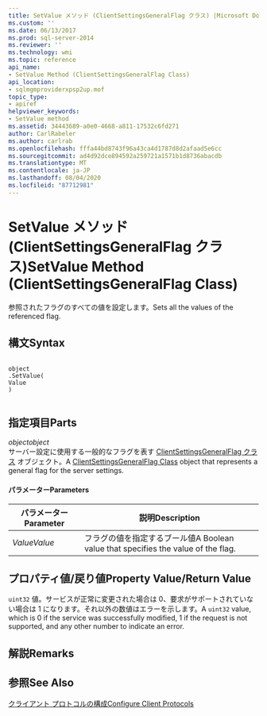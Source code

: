 ```yaml
---
title: SetValue メソッド (ClientSettingsGeneralFlag クラス) |Microsoft Docs
ms.custom: ''
ms.date: 06/13/2017
ms.prod: sql-server-2014
ms.reviewer: ''
ms.technology: wmi
ms.topic: reference
api_name:
- SetValue Method (ClientSettingsGeneralFlag Class)
api_location:
- sqlmgmproviderxpsp2up.mof
topic_type:
- apiref
helpviewer_keywords:
- SetValue method
ms.assetid: 34443689-a0e0-4668-a811-17532c6fd271
author: CarlRabeler
ms.author: carlrab
ms.openlocfilehash: fffa44bd8743f96a43ca4d1787d8d2afaad5e6cc
ms.sourcegitcommit: ad4d92dce894592a259721a1571b1d8736abacdb
ms.translationtype: MT
ms.contentlocale: ja-JP
ms.lasthandoff: 08/04/2020
ms.locfileid: "87712981"
---
```

# <a name="setvalue-method-clientsettingsgeneralflag-class"></a><span data-ttu-id="83cbf-102">SetValue メソッド (ClientSettingsGeneralFlag クラス)</span><span class="sxs-lookup"><span data-stu-id="83cbf-102">SetValue Method (ClientSettingsGeneralFlag Class)</span></span>
  <span data-ttu-id="83cbf-103">参照されたフラグのすべての値を設定します。</span><span class="sxs-lookup"><span data-stu-id="83cbf-103">Sets all the values of the referenced flag.</span></span>  
  
## <a name="syntax"></a><span data-ttu-id="83cbf-104">構文</span><span class="sxs-lookup"><span data-stu-id="83cbf-104">Syntax</span></span>  
  
```  
  
object  
.SetValue(  
Value  
)  
  
```  
  
## <a name="parts"></a><span data-ttu-id="83cbf-105">指定項目</span><span class="sxs-lookup"><span data-stu-id="83cbf-105">Parts</span></span>  
 <span data-ttu-id="83cbf-106">*object*</span><span class="sxs-lookup"><span data-stu-id="83cbf-106">*object*</span></span>  
 <span data-ttu-id="83cbf-107">サーバー設定に使用する一般的なフラグを表す [ClientSettingsGeneralFlag クラス](clientsettingsgeneralflag-class.md) オブジェクト。</span><span class="sxs-lookup"><span data-stu-id="83cbf-107">A [ClientSettingsGeneralFlag Class](clientsettingsgeneralflag-class.md) object that represents a general flag for the server settings.</span></span>  
  
#### <a name="parameters"></a><span data-ttu-id="83cbf-108">パラメーター</span><span class="sxs-lookup"><span data-stu-id="83cbf-108">Parameters</span></span>  
  
|<span data-ttu-id="83cbf-109">パラメーター</span><span class="sxs-lookup"><span data-stu-id="83cbf-109">Parameter</span></span>|<span data-ttu-id="83cbf-110">説明</span><span class="sxs-lookup"><span data-stu-id="83cbf-110">Description</span></span>|  
|---------------|-----------------|  
|<span data-ttu-id="83cbf-111">*Value*</span><span class="sxs-lookup"><span data-stu-id="83cbf-111">*Value*</span></span>|<span data-ttu-id="83cbf-112">フラグの値を指定するブール値</span><span class="sxs-lookup"><span data-stu-id="83cbf-112">A Boolean value that specifies the value of the flag.</span></span>|  
  
## <a name="property-valuereturn-value"></a><span data-ttu-id="83cbf-113">プロパティ値/戻り値</span><span class="sxs-lookup"><span data-stu-id="83cbf-113">Property Value/Return Value</span></span>  
 <span data-ttu-id="83cbf-114">`uint32` 値。サービスが正常に変更された場合は 0、要求がサポートされていない場合は 1 になります。それ以外の数値はエラーを示します。</span><span class="sxs-lookup"><span data-stu-id="83cbf-114">A `uint32` value, which is 0 if the service was successfully modified, 1 if the request is not supported, and any other number to indicate an error.</span></span>  
  
## <a name="remarks"></a><span data-ttu-id="83cbf-115">解説</span><span class="sxs-lookup"><span data-stu-id="83cbf-115">Remarks</span></span>  
  
## <a name="see-also"></a><span data-ttu-id="83cbf-116">参照</span><span class="sxs-lookup"><span data-stu-id="83cbf-116">See Also</span></span>  
 [<span data-ttu-id="83cbf-117">クライアント プロトコルの構成</span><span class="sxs-lookup"><span data-stu-id="83cbf-117">Configure Client Protocols</span></span>](https://technet.microsoft.com/library/ms181035.aspx)  
  
  
